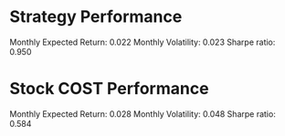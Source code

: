 # Strategy Performance
Monthly Expected Return: 0.022
Monthly Volatility: 0.023
Sharpe ratio: 0.950
# Stock COST Performance
Monthly Expected Return: 0.028
Monthly Volatility: 0.048
Sharpe ratio: 0.584
